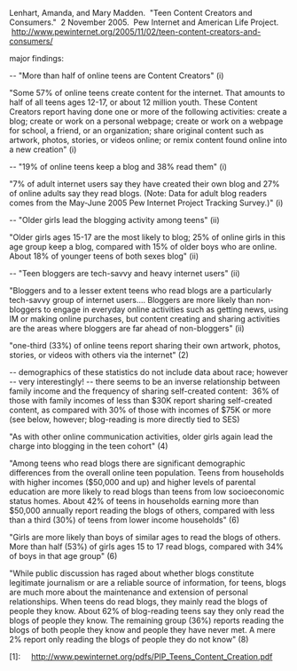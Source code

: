 Lenhart, Amanda, and Mary Madden.  "Teen Content Creators and Consumers."  2 November 2005.  Pew Internet and American Life Project.  <http://www.pewinternet.org/2005/11/02/teen-content-creators-and-consumers/>


major findings:

-- "More than half of online teens are Content Creators" (i)

"Some 57% of online teens create content for the internet. That amounts to half of all teens ages 12-17, or about 12 million youth. These Content Creators report having done one or more of the following activities: create a blog; create or work on a personal webpage; create or work on a webpage for school, a friend, or an organization; share original content such as artwork, photos, stories, or videos online; or remix content found online into a new creation" (i)

-- "19% of online teens keep a blog and 38% read them" (i)

"7% of adult internet users say they have created their own blog and 27% of online adults say they read blogs. (Note: Data for adult blog readers comes from the May-June 2005 Pew Internet Project Tracking Survey.)" (i)

-- "Older girls lead the blogging activity among teens" (ii)

"Older girls ages 15-17 are the most likely to blog; 25% of online girls in this age group keep a blog, compared with 15% of older boys who are online. About 18% of younger teens of both sexes blog" (ii)

-- "Teen bloggers are tech-savvy and heavy internet users" (ii)

"Bloggers and to a lesser extent teens who read blogs are a particularly tech-savvy group of internet users.... Bloggers are more likely than non-bloggers to engage in everyday online activities such as getting news, using IM or making online purchases, but content creating and sharing activities are the areas where bloggers are far ahead of non-bloggers" (ii)


"one-third (33%) of online teens report sharing their own
artwork, photos, stories, or videos with others via the internet" (2)

-- demographics of these statistics do not include data about race; however -- very interestingly! -- there seems to be an inverse relationship between family income and the frequency of sharing self-created content:  36% of those with family incomes of less than $30K report sharing self-created content, as compared with 30% of those with incomes of $75K or more  (see below, however; blog-reading is more directly tied to SES)

"As with other online communication activities, older girls again lead the charge into blogging in the teen cohort" (4)

"Among teens who read blogs there are significant demographic differences from the overall online teen population. Teens from households with higher incomes ($50,000 and up) and higher levels of parental education are more likely to read blogs than teens from low socioeconomic status homes. About 42% of teens in households earning more than $50,000 annually report reading the blogs of others, compared with less than a third (30%) of teens from lower income households" (6)

"Girls are more likely than boys of similar ages to read the blogs of others. More than half (53%) of girls ages 15 to 17 read blogs, compared with 34% of boys in that age group" (6)

"While public discussion has raged about whether blogs constitute legitimate journalism or are a reliable source of information, for teens, blogs are much more about the maintenance and extension of personal relationships. When teens do read blogs, they mainly read the blogs of people they know. About 62% of blog-reading teens say they only read the blogs of people they know. The remaining group (36%) reports reading the blogs of both people they know and people they have never met. A mere 2% report only reading the blogs of people they do not know" (8)

[1]:     http://www.pewinternet.org/pdfs/PIP_Teens_Content_Creation.pdf 
